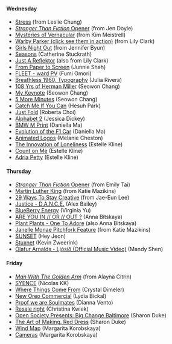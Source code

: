 
#### Wednesday
- [Stress](https://vimeo.com/51232549) (from Leslie Chung)
- [_Stranger Than Fiction_ Opener](http://www.youtube.com/watch?v=WDwTQ57YyzI) (from Jen Doyle)
- [Mysteries of Vernacular](http://www.youtube.com/watch?v=dxLLAe-k1W4#t=99) (from Kim Meistrell)
- [Warby Parker (click see them in action)](http://www.warbyparker.com/eyeglasses/women/sims#striped-sassafras) (from Lily Clark)
- [Girls Night Out](http://www.youtube.com/watch?v=Rvc662N3VPw) (from Jennifer Byun)
- [Seasons](http://vimeo.com/24496773) (Catherine Stuckrath)
- [Just A Reflektor](https://www.justareflektor.com) (also from Lily Clark)
- [From Paper to Screen](https://vimeo.com/69375692) (Junnie Shah)
- [FLEET - ward PV](https://vimeo.com/31122916) (Fumi Omori)
- [Breathless 1960, Typography](https://vimeo.com/7625876) (Julia Rivera)
- [108 Yrs of Herman Miller](https://vimeo.com/70437049) (Seowon Chang)
- [My Keynote](http://vimeo.com/70884904) (Seowon Chang)
- [5 More Minutes](https://vimeo.com/72546870) (Seowon Chang)
- [Catch Me If You Can](http://www.youtube.com/watch?feature=player_embedded&v=gaLDyrun_Cc#t=47) (Hesuh Park)
- [Just Fold](https://vimeo.com/20948879) (Roberta Choi)
- [Alphabet 2](https://vimeo.com/29274467) (Jessica Dickey)
- [BMW M Print](http://www.youtube.com/watch?v=aYuk64NMYLM) (Daniella Ma)
- [Evolution of the F1 Car](https://vimeo.com/43233380) (Daniella Ma)
- [Animated Logos](http://www.youtube.com/watch?v=eldLBdMNjac) (Melanie Cheston)
- [The Innovation of Loneliness](http://www.youtube.com/watch?v=c6Bkr_udado) (Estelle Kline)
- [Count on Me](http://gentlemanscholar.com/countonme/) (Estelle Kline)
- [Adria Petty](http://adriapetty.com) (Estelle Kline)
  
#### Thursday
- [_Stranger Than Fiction_ Opener](http://www.youtube.com/watch?v=WDwTQ57YyzI) (from Emily Tai)
- [Martin Luther King](http://www.typegoodness.com/2011/05/martin-luther-king/) (from Katie Mazikins)
- [29 Ways To Stay Creative](http://vimeo.com/24302498) (from Jae-Eun Lee)
- [Justice - D.A.N.C.E.](http://www.youtube.com/watch?v=sy1dYFGkPUE) (Alex Bailey)
- [BlueBerry Energy](http://www.youtube.com/watch?v=Wwvn9S4QJhs#t=13) (Virginia Yu)
- [ARE YOU IN // OR // OUT ?](https://vimeo.com/65158674) (Anna Bitskaya)
- [Plant Plants - One To Adore](https://vimeo.com/42966264) (also Anna Bitskaya)
- [Janelle Monae Pitchfork Feature](http://pitchfork.com/features/cover-story/reader/janelle-monae/) (from Katie Mazikins)
- [SUNSET](http://vimeo.com/74222816) (Hey Jeon)
- [Stuxnet](http://vimeo.com/25118844) (Kevin Zweerink)
- [Ólafur Arnalds - Ljósið (Official Music Video)](http://www.youtube.com/watch?v=mYIfiQlfaas) (Mandy Shen)

#### Friday
- [_Man With The Golden Arm_](http://www.artofthetitle.com/title/the-man-with-the-golden-arm/) (from Alayna Citrin)
- [SYENCE](https://vimeo.com/16219591) (Nicolas KK)
- [Where Things Come From](http://vimeo.com/40459347) (Crystal Dimeler)
- [New Oreo Commercial](http://www.youtube.com/watch?v=Mrcmm_diiU4) (Lydia Bickal)
- [Proof we are Soulmates](https://vimeo.com/43457382) (Dianna Vento)
- [Resale right](https://vimeo.com/25139589) (Christina Kwiek)
- [Open Society Presents: Big Change Baltimore](http://www.youtube.com/watch?v=Gv5sJNvCIWk) (Sharon Duke)
- [The Art of Making, Red Dress](https://vimeo.com/56962340) (Sharon Duke)
- [Wind Map](http://hint.fm/wind/) (Margarita Korobskaya)
- [Cameras](https://vimeo.com/67312701) (Margarita Korobskaya)
